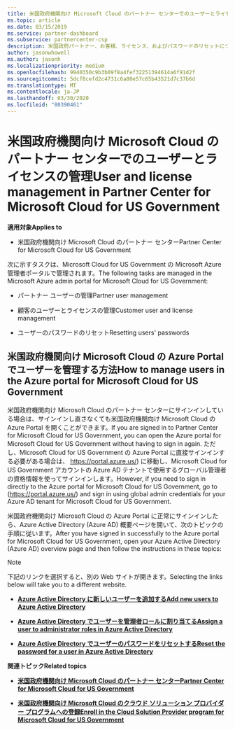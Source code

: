 ```yaml
---
title: 米国政府機関向け Microsoft Cloud のパートナー センターでのユーザーとライセンスの管理 | 米国政府機関向け Microsoft Cloud のパートナー センター
ms.topic: article
ms.date: 03/15/2019
ms.service: partner-dashboard
ms.subservice: partnercenter-csp
description: 米国政府パートナー、お客様、ライセンス、およびパスワードのリセットについて Microsoft Cloud のパートナーセンターを管理する方法と場所について説明します。
author: jasonwhowell
ms.author: jasonh
ms.localizationpriority: medium
ms.openlocfilehash: 9940350c9b3b09f8a4fef32251394614a6f91d2f
ms.sourcegitcommit: 5dcf8cefd2c4731c6a80e57c65b43521d7c37b6d
ms.translationtype: MT
ms.contentlocale: ja-JP
ms.lasthandoff: 03/30/2020
ms.locfileid: "80390461"
---
```

# <a name="user-and-license-management-in-partner-center-for-microsoft-cloud-for-us-government"></a><span data-ttu-id="07882-103">米国政府機関向け Microsoft Cloud のパートナー センターでのユーザーとライセンスの管理</span><span class="sxs-lookup"><span data-stu-id="07882-103">User and license management in Partner Center for Microsoft Cloud for US Government</span></span>

<span data-ttu-id="07882-104">**適用対象**</span><span class="sxs-lookup"><span data-stu-id="07882-104">**Applies to**</span></span>

-  <span data-ttu-id="07882-105">米国政府機関向け Microsoft Cloud のパートナー センター</span><span class="sxs-lookup"><span data-stu-id="07882-105">Partner Center for Microsoft Cloud for US Government</span></span>

<span data-ttu-id="07882-106">次に示すタスクは、Microsoft Cloud for US Government の Microsoft Azure 管理者ポータルで管理されます。</span><span class="sxs-lookup"><span data-stu-id="07882-106">The following tasks are managed in the Microsoft Azure admin portal for Microsoft Cloud for US Government:</span></span>

- <span data-ttu-id="07882-107">パートナー ユーザーの管理</span><span class="sxs-lookup"><span data-stu-id="07882-107">Partner user management</span></span>

- <span data-ttu-id="07882-108">顧客のユーザーとライセンスの管理</span><span class="sxs-lookup"><span data-stu-id="07882-108">Customer user and license management</span></span>

- <span data-ttu-id="07882-109">ユーザーのパスワードのリセット</span><span class="sxs-lookup"><span data-stu-id="07882-109">Resetting users' passwords</span></span>


## <a name="how-to-manage-users-in-the-azure-portal-for-microsoft-cloud-for-us-government"></a><span data-ttu-id="07882-110">米国政府機関向け Microsoft Cloud の Azure Portal でユーザーを管理する方法</span><span class="sxs-lookup"><span data-stu-id="07882-110">How to manage users in the Azure portal for Microsoft Cloud for US Government</span></span>

<span data-ttu-id="07882-111">米国政府機関向け Microsoft Cloud のパートナー センターにサインインしている場合は、サインインし直さなくても米国政府機関向け Microsoft Cloud の Azure Portal を開くことができます。</span><span class="sxs-lookup"><span data-stu-id="07882-111">If you are signed in to Partner Center for Microsoft Cloud for US Government, you can open the Azure portal for Microsoft Cloud for US Government without having to sign in again.</span></span> <span data-ttu-id="07882-112">ただし、Microsoft Cloud for US Government の Azure Portal に直接サインインする必要がある場合は、 https://portal.azure.us/) に移動し、Microsoft Cloud for US Government アカウントの Azure AD テナントで使用するグローバル管理者の資格情報を使ってサインインします。</span><span class="sxs-lookup"><span data-stu-id="07882-112">However, if you need to sign in directly to the Azure portal for Microsoft Cloud for US Government, go to (https://portal.azure.us/) and sign in using global admin credentials for your Azure AD tenant for Microsoft Cloud for US Government.</span></span>

<span data-ttu-id="07882-113">米国政府機関向け Microsoft Cloud の Azure Portal に正常にサインインしたら、Azure Active Directory (Azure AD) 概要ページを開いて、次のトピックの手順に従います。</span><span class="sxs-lookup"><span data-stu-id="07882-113">After you have signed in successfully to the Azure portal for Microsoft Cloud for US Government, open your Azure Active Directory (Azure AD) overview page and then follow the instructions in these topics:</span></span>

> [!NOTE]  
> <span data-ttu-id="07882-114">下記のリンクを選択すると、別の Web サイトが開きます。</span><span class="sxs-lookup"><span data-stu-id="07882-114">Selecting the links below will take you to a different website.</span></span> 

-  [<span data-ttu-id="07882-115">**Azure Active Directory に新しいユーザーを追加する**</span><span class="sxs-lookup"><span data-stu-id="07882-115">**Add new users to Azure Active Directory**</span></span>](https://docs.microsoft.com/azure/active-directory/active-directory-users-create-azure-portal)

-  [<span data-ttu-id="07882-116">**Azure Active Directory でユーザーを管理者ロールに割り当てる**</span><span class="sxs-lookup"><span data-stu-id="07882-116">**Assign a user to administrator roles in Azure Active Directory**</span></span>](https://docs.microsoft.com/azure/active-directory/active-directory-users-assign-role-azure-portal)

-  [<span data-ttu-id="07882-117">**Azure Active Directory でユーザーのパスワードをリセットする**</span><span class="sxs-lookup"><span data-stu-id="07882-117">**Reset the password for a user in Azure Active Directory**</span></span>](https://docs.microsoft.com/azure/active-directory/active-directory-users-reset-password-azure-portal)

<span data-ttu-id="07882-118">**関連トピック**</span><span class="sxs-lookup"><span data-stu-id="07882-118">**Related topics**</span></span>

-  [<span data-ttu-id="07882-119">**米国政府機関向け Microsoft Cloud のパートナー センター**</span><span class="sxs-lookup"><span data-stu-id="07882-119">**Partner Center for Microsoft Cloud for US Government**</span></span>](partner-center-for-microsoft-us-govt-cloud.md)

-  [<span data-ttu-id="07882-120">**米国政府機関向け Microsoft Cloud のクラウド ソリューション プロバイダー プログラムへの登録**</span><span class="sxs-lookup"><span data-stu-id="07882-120">**Enroll in the Cloud Solution Provider program for Microsoft Cloud for US Government**</span></span>](enroll-in-csp-for-microsoft-us-govt-cloud.md)
